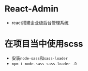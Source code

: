# React-Admin
- react搭建企业级后台管理系统

# 在项目当中使用scss
- 安装`node-sass`和`sass-loader`
- `npm i node-sass sass-loader -D`